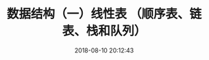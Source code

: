 ---
title: 数据结构（一）线性表 （顺序表、链表、栈和队列）
date: 2018-08-10 20:12:43
tags: [JavaScript, Algorithm]
categories: [JavaScript]
description: 线性表细分为顺序表、链表、栈和队列
---